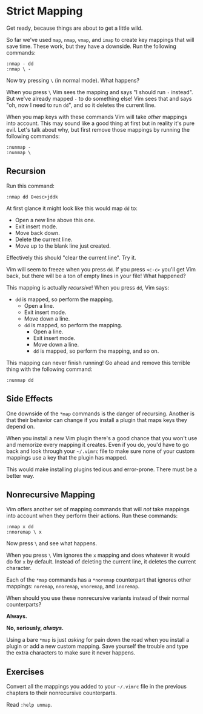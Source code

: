 # Strict Mapping

Get ready, because things are about to get a little wild.

So far we've used `map`, `nmap`, `vmap`, and `imap` to create key mappings that will save time. These work, but they have a downside. Run the following commands:

    :nmap - dd
    :nmap \ -

Now try pressing `\` (in normal mode). What happens?

When you press `\` Vim sees the mapping and says "I should run `-` instead". But we've already mapped `-` to do something else! Vim sees that and says "oh, now I need to run `dd`", and so it deletes the current line.

When you map keys with these commands Vim will take _other_ mappings into account. This may sound like a good thing at first but in reality it's pure evil. Let's talk about why, but first remove those mappings by running the following commands:

    :nunmap -
    :nunmap \

## Recursion

Run this command:

    :nmap dd O<esc>jddk

At first glance it might look like this would map `dd` to:

*   Open a new line above this one.
*   Exit insert mode.
*   Move back down.
*   Delete the current line.
*   Move up to the blank line just created.

Effectively this should "clear the current line". Try it.

Vim will seem to freeze when you press `dd`. If you press `<c-c>` you'll get Vim back, but there will be a ton of empty lines in your file! What happened?

This mapping is actually _recursive_! When you press `dd`, Vim says:

*   `dd` is mapped, so perform the mapping.
    *   Open a line.
    *   Exit insert mode.
    *   Move down a line.
    *   `dd` is mapped, so perform the mapping.
        *   Open a line.
        *   Exit insert mode.
        *   Move down a line.
        *   `dd` is mapped, so perform the mapping, and so on.

This mapping can never finish running! Go ahead and remove this terrible thing with the following command:

    :nunmap dd

## Side Effects

One downside of the `*map` commands is the danger of recursing. Another is that their behavior can change if you install a plugin that maps keys they depend on.

When you install a new Vim plugin there's a good chance that you won't use and memorize every mapping it creates. Even if you do, you'd have to go back and look through your `~/.vimrc` file to make sure none of your custom mappings use a key that the plugin has mapped.

This would make installing plugins tedious and error-prone. There must be a better way.

## Nonrecursive Mapping

Vim offers another set of mapping commands that will _not_ take mappings into account when they perform their actions. Run these commands:

    :nmap x dd
    :nnoremap \ x

Now press `\` and see what happens.

When you press `\` Vim ignores the `x` mapping and does whatever it would do for `x` by default. Instead of deleting the current line, it deletes the current character.

Each of the `*map` commands has a `*noremap` counterpart that ignores other mappings: `noremap`, `nnoremap`, `vnoremap`, and `inoremap`.

When should you use these nonrecursive variants instead of their normal counterparts?

**Always.**

**No, seriously, _always_.**

Using a bare `*map` is just _asking_ for pain down the road when you install a plugin or add a new custom mapping. Save yourself the trouble and type the extra characters to make sure it never happens.

## Exercises

Convert all the mappings you added to your `~/.vimrc` file in the previous chapters to their nonrecursive counterparts.

Read `:help unmap`.
